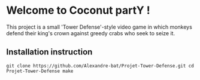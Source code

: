 # Welcome to Coconut partY !

This project is a small 'Tower Defense'-style video game in which monkeys defend their king's crown against greedy crabs who seek to seize it.

## Installation instruction

`
git clone https://github.com/Alexandre-bat/Projet-Tower-Defense.git
cd Projet-Tower-Defense
make
`
